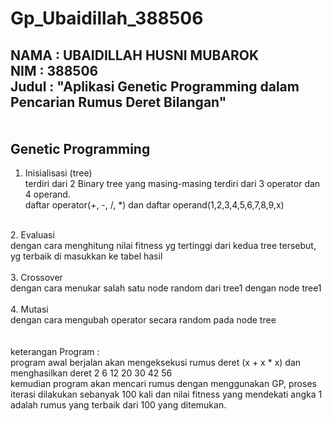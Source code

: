 # Gp_Ubaidillah_388506<br>
NAMA 	: UBAIDILLAH HUSNI MUBAROK<br/>
NIM	: 388506<br/>
Judul 	: "Aplikasi Genetic Programming dalam Pencarian Rumus Deret Bilangan"<br/>
<br/>
<br/>
Genetic Programming<br/>
-------------------
1. Inisialisasi (tree)<br/>
	terdiri dari 2 Binary tree yang masing-masing terdiri dari 3 operator dan 4 operand. <br/>
	daftar operator(+, -, /, *) dan daftar operand(1,2,3,4,5,6,7,8,9,x)<br/>
<br/>
2. Evaluasi<br/>
	dengan cara menghitung nilai fitness yg tertinggi dari kedua tree tersebut, yg terbaik di masukkan ke tabel hasil<br/>
<br/>
3. Crossover<br/>
	dengan cara menukar salah satu node random dari tree1 dengan node tree1<br/>
	<br/>
4. Mutasi<br/>
	dengan cara mengubah operator secara random pada node tree<br/>
<br/>
<br/>
keterangan Program : <br/>
program awal berjalan akan mengeksekusi rumus deret (x + x * x) dan menghasilkan deret 2 6 12 20 30 42 56<br/>
kemudian program akan mencari rumus dengan menggunakan GP, proses iterasi dilakukan sebanyak 100 kali dan nilai fitness yang mendekati angka 1 adalah rumus yang terbaik dari 100 yang ditemukan.
